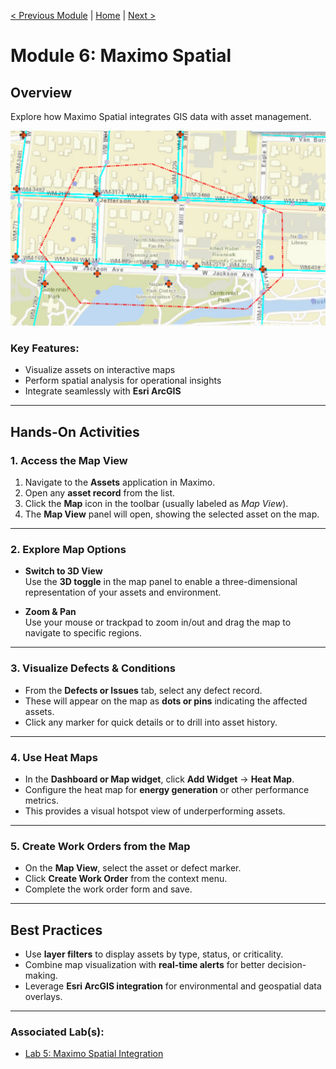 [< Previous Module](./../modules/08-spatial.md) | [Home](../README.md) | [Next >](./lab6-monitor.md)

# Module 6: Maximo Spatial

## Overview
Explore how Maximo Spatial integrates GIS data with asset management.

![Maximo Spatial](/labs/images/spacial.png)

### Key Features:
- Visualize assets on interactive maps
- Perform spatial analysis for operational insights
- Integrate seamlessly with **Esri ArcGIS**

---

## Hands-On Activities

### **1. Access the Map View**
1. Navigate to the **Assets** application in Maximo.
2. Open any **asset record** from the list.
3. Click the **Map** icon in the toolbar (usually labeled as *Map View*).
4. The **Map View** panel will open, showing the selected asset on the map.

---

### **2. Explore Map Options**
- **Switch to 3D View**  
  Use the **3D toggle** in the map panel to enable a three-dimensional representation of your assets and environment.
  
- **Zoom & Pan**  
  Use your mouse or trackpad to zoom in/out and drag the map to navigate to specific regions.

---

### **3. Visualize Defects & Conditions**
- From the **Defects or Issues** tab, select any defect record.
- These will appear on the map as **dots or pins** indicating the affected assets.
- Click any marker for quick details or to drill into asset history.

---

### **4. Use Heat Maps**
- In the **Dashboard or Map widget**, click **Add Widget** → **Heat Map**.
- Configure the heat map for **energy generation** or other performance metrics.
- This provides a visual hotspot view of underperforming assets.

---

### **5. Create Work Orders from the Map**
- On the **Map View**, select the asset or defect marker.
- Click **Create Work Order** from the context menu.
- Complete the work order form and save.

---

## Best Practices
- Use **layer filters** to display assets by type, status, or criticality.
- Combine map visualization with **real-time alerts** for better decision-making.
- Leverage **Esri ArcGIS integration** for environmental and geospatial data overlays.

---

### Associated Lab(s):
- [Lab 5: Maximo Spatial Integration](../labs/lab5-spatial.md)
